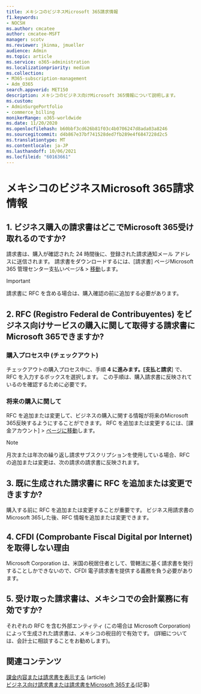 ```yaml
---
title: メキシコのビジネスMicrosoft 365請求情報
f1.keywords:
- NOCSH
ms.author: cmcatee
author: cmcatee-MSFT
manager: scotv
ms.reviewer: jkinma, jmueller
audience: Admin
ms.topic: article
ms.service: o365-administration
ms.localizationpriority: medium
ms.collection:
- M365-subscription-management
- Adm_O365
search.appverid: MET150
description: メキシコのビジネス向けMicrosoft 365情報について説明します。
ms.custom:
- AdminSurgePortfolio
- commerce_billing
monikerRange: o365-worldwide
ms.date: 11/20/2020
ms.openlocfilehash: b60bbf3cd626b81f03c4b0706247d8ada03a8246
ms.sourcegitcommit: d4b867e37bf741528ded7fb289e4f6847228d2c5
ms.translationtype: MT
ms.contentlocale: ja-JP
ms.lasthandoff: 10/06/2021
ms.locfileid: "60163661"
---
```

# <a name="billing-information-for-microsoft-365-for-business-in-mexico"></a>メキシコのビジネスMicrosoft 365請求情報

## <a name="1-where-can-i-get-an-invoice-for-my-microsoft-365-for-business-purchase"></a>1. ビジネス購入の請求書はどこでMicrosoft 365受け取れるのですか?

請求書は、購入が確認された 24 時間後に、登録された請求通知メール アドレスに送信されます。 請求書をダウンロードするには、[請求書] ページMicrosoft 365 管理センター支払いページ&  >  <a href="https://go.microsoft.com/fwlink/p/?linkid=2102895" target="_blank">移動</a>します。

> [!IMPORTANT]
> 請求書に RFC を含める場合は、購入確認の前に追加する必要があります。

## <a name="2-how-can-i-add-my-rfc-registro-federal-de-contribuyentes-to-the-invoice-i-get-for-the-purchase-of-microsoft-365-for-business"></a>2. RFC (Registro Federal de Contribuyentes) をビジネス向けサービスの購入に関して取得する請求書にMicrosoft 365できますか?

### <a name="during-the-purchase-process-checkout"></a>購入プロセス中 (チェックアウト)

チェックアウトの購入プロセス中に、手順 **4 に進みます。[支払と請求**] で、RFC を入力するボックスを選択します。 この手順は、購入請求書に反映されているのを確認するために必要です。

### <a name="for-your-future-purchases"></a>将来の購入に関して

RFC を追加または変更して、ビジネスの購入に関する情報が将来のMicrosoft 365反映するようにすることができます。 RFC を追加または変更するには、[課金アカウント]  >  <a href="https://go.microsoft.com/fwlink/p/?linkid=2084771" target="_blank">ページに移動</a>します。

> [!NOTE]
> 月次または年次の繰り返し請求サブスクリプションを使用している場合、RFC の追加または変更は、次の請求の請求書に反映されます。

## <a name="3-can-i-add-or-modify-my-rfc-to-an-invoice-that-was-already-generated"></a>3. 既に生成された請求書に RFC を追加または変更できますか?

購入する前に RFC を追加または変更することが重要です。 ビジネス用請求書のMicrosoft 365した後、RFC 情報を追加または変更できます。

## <a name="4-why-dont-i-get-a-cfdi-comprobante-fiscal-digital-por-internet"></a>4. CFDI (Comprobante Fiscal Digital por Internet) を取得しない理由

Microsoft Corporation は、米国の税居住者として、管轄法に基く請求書を発行することしかできないので、CFDI 電子請求書を提供する義務を負う必要があります。

## <a name="5-is-the-invoice-i-receive-valid-for-my-accounting-operations-in-mexico"></a>5. 受け取った請求書は、メキシコでの会計業務に有効ですか?

それぞれの RFC を含む外部エンティティ (この場合は Microsoft Corporation) によって生成された請求書は、メキシコの税目的で有効です。 (詳細については、会計士に相談することをお勧めします)。

## <a name="related-content"></a>関連コンテンツ

[課金内容または請求書を表示する](view-your-bill-or-invoice.md) (article)\
[ビジネス向け請求書または請求書をMicrosoft 365する](understand-your-invoice2.md)(記事)
